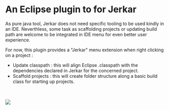 # An Eclipse plugin to for Jerkar

As pure java tool, Jerkar does not need specific tooling to be used kindly in an IDE. Neverthless, some task as scaffolding projects or updating build path are welcome to be integrated in IDE menu for even better user experience.

For now, this plugin provides a "Jerkar" menu extension when right clicking on a project :

* Update classpath : this will align Eclipse .classpath with the dependencies declared in Jerkar for the concerned project.
* Scaffold projects : this will create folder structure along a basic build class for starting up projects. 

<br/>
<br/>


<img src="http://project.jerkar.org/eclipsePlugin4Jerkar/img/screenshot.png"/>
